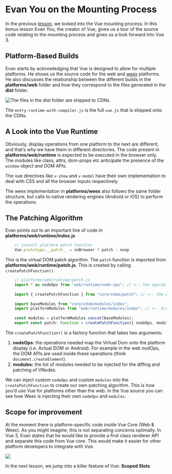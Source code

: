 # Evan You on the Mounting Process

In the previous [lesson](https://www.vuemastery.com/courses/advanced-components/mounting-process), we looked into the Vue mounting process. In this bonus lesson Evan You, the creator of Vue, gives us a tour of the source code relating to the mounting process and gives us a look forward into Vue 3.

## Platform-Based Builds

Evan starts by acknowledging that Vue is designed to allow for multiple platforms. He shows us the source code for the web and [weex](https://weex.incubator.apache.org/) platforms.  He also discusses the relationship between the different builds in the **platforms/web** folder and how they correspond to the files generated in the **dist** folder.

![The files in the dist folder are shipped to CDNs.](https://firebasestorage.googleapis.com/v0/b/vue-mastery.appspot.com/o/flamelink%2Fmedia%2Fvue-relation.png?alt=media&token=2d774dce-36f0-40af-9e46-bdf46e496587)

The `entry-runtime-with-compiler.js` is the full `vue.js` that is shipped onto the CDNs.

## A Look into the Vue Runtime

Obviously, display operations from one platform to the next are different, and that’s why we have them in different directories. The code present in **platforms/web/runtime** is expected to be executed in the browser only. The modules like class, attrs, dom-props etc anticipate the presence of the `window` object and DOM APIs.  

The vue directives like `v-show` and `v-model` have their own implementation to deal with CSS and all the browser inputs respectively.

The weex implementation in **platforms/weex** also follows the same folder structure, but calls to native rendering engines (Android or iOS) to perform the operations.

## The Patching Algorithm

Evan points out to an important line of code in **platforms/web/runtime/index.js**

```javascript
    // install platform patch function
    Vue.prototype.__patch__ = inBrowser ? patch : noop
```

This is the virtual DOM patch algorithm. The `patch` function is imported from **platforms/web/runtime/patch.js.** This is created by calling `createPatchFunction()`.

```javascript
    // platforms/web/runtime/patch.js
    import * as nodeOps from "web/runtime/node-ops"; // <-- the operations needed to be performed on virtual DOM
    
    import { createPatchFunction } from "core/vdom/patch"; // <-- the platform agnostic factory function for creating patch algorithm
    
    import baseModules from "core/vdom/modules/index";
    import platformModules from "web/runtime/modules/index"; // <-- browser only modules needed by patch algorithm
    
    const modules = platformModules.concat(baseModules);
    export const patch: Function = createPatchFunction({ nodeOps, modules });
```

The `createPatchFunction()` is a factory function that takes two arguments:

1. **nodeOps:** the operations needed map the Virtual Dom onto the platform display (i.e. Actual DOM or Android).  For example in the web nodOps, the DOM APIs are used inside these operations (think `document.createElement`).
2. **modules:** the list of modules needed to be injected for the diffing and patching of VNodes.

We can inject custom `nodeOps` and custom `modules` into the `createPatchFunction` to create our own patching algorithm. This is how you’d use Vue for platforms other than the web.  In the Vue source you can see how Weex is injecting their own `nodeOps` and `modules`.

## Scope for improvement

At the moment there is platform-specific code inside Vue Core (Web & Weex).  As you might imagine, this is not separating concerns optimally.  In Vue 3, Evan states that he would like to provide a first class renderer API and separate this code from Vue core. This would make it easier for other platform developers to integrate with Vue.

![](https://firebasestorage.googleapis.com/v0/b/vue-mastery.appspot.com/o/flamelink%2Fmedia%2F1578371174253_1.png?alt=media&token=5ad4945f-a58b-4e94-8df2-deaa73e93bc8)

In the next lesson, we jump into a killer feature of Vue: **Scoped Slots**
